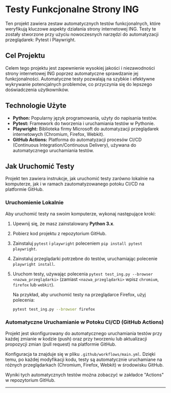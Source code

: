 # Testy Funkcjonalne Strony ING

Ten projekt zawiera zestaw automatycznych testów funkcjonalnych, które weryfikują kluczowe aspekty działania strony internetowej ING. Testy te zostały stworzone przy użyciu nowoczesnych narzędzi do automatyzacji przeglądarek: Pytest i Playwright.

## Cel Projektu

Celem tego projektu jest zapewnienie wysokiej jakości i niezawodności strony internetowej ING poprzez automatyczne sprawdzanie jej funkcjonalności. Automatyczne testy pozwalają na szybkie i efektywne wykrywanie potencjalnych problemów, co przyczynia się do lepszego doświadczenia użytkowników.

## Technologie Użyte

* **Python:** Popularny język programowania, użyty do napisania testów.
* **Pytest:** Framework do tworzenia i uruchamiania testów w Pythonie.
* **Playwright:** Biblioteka firmy Microsoft do automatyzacji przeglądarek internetowych (Chromium, Firefox, Webkit).
* **GitHub Actions:** Platforma do automatyzacji procesów CI/CD (Continuous Integration/Continuous Delivery), używana do automatycznego uruchamiania testów.

## Jak Uruchomić Testy

Projekt ten zawiera instrukcje, jak uruchomić testy zarówno lokalnie na komputerze, jak i w ramach zautomatyzowanego potoku CI/CD na platformie GitHub.

### Uruchomienie Lokalnie

Aby uruchomić testy na swoim komputerze, wykonaj następujące kroki:

1.  Upewnij się, że masz zainstalowany **Python 3.x**.
2.  Pobierz kod projektu z repozytorium GitHub.
3.  Zainstaluj `pytest` i `playwright` poleceniem `pip install pytest playwright`.
4.  Zainstaluj przeglądarki potrzebne do testów, uruchamiając polecenie `playwright install`.
5.  Uruchom testy, używając polecenia `pytest test_ing.py --browser <nazwa_przeglądarki>` (zamiast `<nazwa_przeglądarki>` wpisz `chromium`, `firefox` lub `webkit`).

    Na przykład, aby uruchomić testy na przeglądarce Firefox, użyj polecenia:
    ```bash
    pytest test_ing.py --browser firefox
    ```

### Automatyczne Uruchamianie w Potoku CI/CD (GitHub Actions)

Projekt jest skonfigurowany do automatycznego uruchamiania testów przy każdej zmianie w kodzie (push) oraz przy tworzeniu lub aktualizacji propozycji zmian (pull request) na platformie GitHub.

Konfiguracja ta znajduje się w pliku `.github/workflows/main.yml`. Dzięki temu, po każdej modyfikacji kodu, testy są automatycznie uruchamiane na różnych przeglądarkach (Chromium, Firefox, Webkit) w środowisku GitHub.

Wyniki tych automatycznych testów można zobaczyć w zakładce "Actions" w repozytorium GitHub.

---
